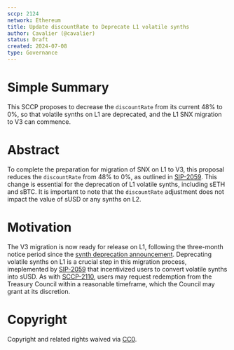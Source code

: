 ```yaml
---
sccp: 2124
network: Ethereum
title: Update discountRate to Deprecate L1 volatile synths 
author: Cavalier (@cavalier)
status: Draft
created: 2024-07-08
type: Governance
---
```


# Simple Summary

This SCCP proposes to decrease the  `discountRate` from its current 48% to 0%, so that volatile synths on L1 are deprecated, and the L1 SNX migration to V3 can commence.

# Abstract

To complete the preparation for migration of SNX on L1 to V3, this proposal reduces the `discountRate` from 48% to 0%, as outlined in [SIP-2059](https://sips.synthetix.io/sips/sip-2059/). This change is essential for the deprecation of L1 volatile synths, including sETH and sBTC. It is important to note that the `discountRate` adjustment does not impact the value of sUSD or any synths on L2.

# Motivation

The V3 migration is now ready for release on L1, following the three-month notice period since the [synth deprecation announcement](https://blog.synthetix.io/legacy-spot-synth-exchange-deprecation-migration/). Deprecating volatile synths on L1 is a crucial step in this migration process, imeplemented by [SIP-2059](https://sips.synthetix.io/sips/sip-2059/) that incentivized users to convert volatile synths into sUSD. As with [SCCP-2110](https://sips.synthetix.io/sccp/sccp-2110/), users may request redemption from the Treasury Council within a reasonable timeframe, which the Council may grant at its discretion.

# Copyright

Copyright and related rights waived via [CC0](https://creativecommons.org/publicdomain/zero/1.0/).
